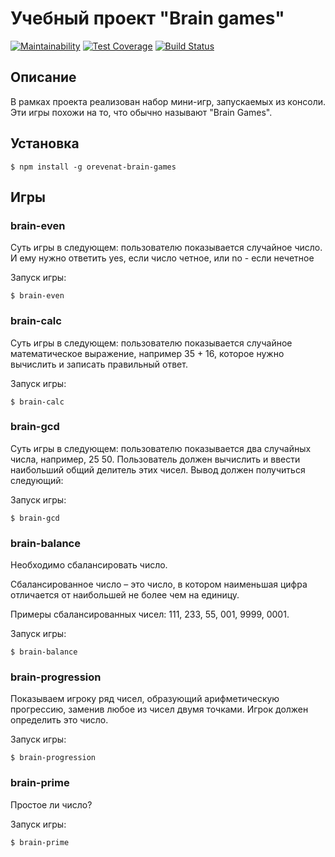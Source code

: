 # Учебный проект "Brain games"

[![Maintainability](https://api.codeclimate.com/v1/badges/a99a88d28ad37a79dbf6/maintainability)](https://codeclimate.com/github/codeclimate/codeclimate/maintainability)
[![Test Coverage](https://api.codeclimate.com/v1/badges/a99a88d28ad37a79dbf6/test_coverage)](https://codeclimate.com/github/codeclimate/codeclimate/test_coverage)
[![Build Status](https://travis-ci.org/orevenat/project-lvl1-s200.svg?branch=master)](https://travis-ci.org/orevenat/project-lvl1-s200)

## Описание

В рамках проекта реализован набор мини-игр, запускаемых из консоли. Эти игры похожи на то, что обычно называют "Brain Games".

## Установка

```
$ npm install -g orevenat-brain-games
```

## Игры

### brain-even

Суть игры в следующем: пользователю показывается случайное число. И ему нужно ответить yes, если число четное, или no - если нечетное

Запуск игры:

```
$ brain-even
```

### brain-calc

Суть игры в следующем: пользователю показывается случайное математическое выражение, например 35 + 16, которое нужно вычислить и записать правильный ответ.

Запуск игры:

```
$ brain-calc
```

### brain-gcd

Суть игры в следующем: пользователю показывается два случайных числа, например, 25 50. Пользователь должен вычислить и ввести наибольший общий делитель этих чисел. Вывод должен получиться следующий:

Запуск игры:

```
$ brain-gcd
```

### brain-balance

Необходимо сбалансировать число.

Сбалансированное число – это число, в котором наименьшая цифра отличается от наибольшей не более чем на единицу.

Примеры сбалансированных чисел: 111, 233, 55, 001, 9999, 0001.

Запуск игры:

```
$ brain-balance
```

### brain-progression

Показываем игроку ряд чисел, образующий арифметическую прогрессию, заменив любое из чисел двумя точками. Игрок должен определить это число.

Запуск игры:

```
$ brain-progression
```

### brain-prime

Простое ли число?

Запуск игры:
```
$ brain-prime
```

